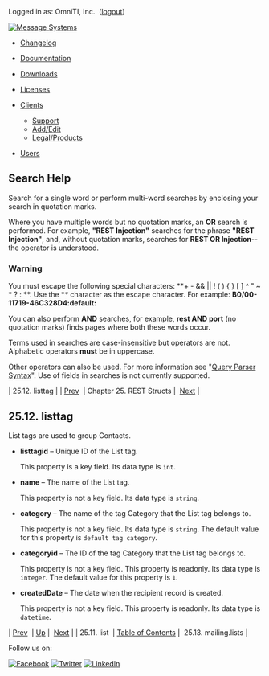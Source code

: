 Logged in as: OmniTI, Inc.  ([logout](https://support.messagesystems.com/logout.php))

[![Message Systems](https://support.messagesystems.com/images/ms-white205.png)](https://support.messagesystems.com/start.php) 

*   [Changelog](https://support.messagesystems.com/start.php?show=changelog)
*   [Documentation](https://support.messagesystems.com/docs/)
*   [Downloads](https://support.messagesystems.com/start.php)

*   [Licenses](https://support.messagesystems.com/license_summary.php)
*   <a href="">Clients</a>
    *   [Support](https://support.messagesystems.com/cs.php)
    *   [Add/Edit](https://support.messagesystems.com/edit_client.php)
    *   [Legal/Products](https://support.messagesystems.com/edit_products.php)
*   [Users](https://support.messagesystems.com/edit_customer.php)

## Search Help

Search for a single word or perform multi-word searches by enclosing your search in quotation marks.

Where you have multiple words but no quotation marks, an **OR** search is performed. For example, **"REST Injection"** searches for the phrase **"REST Injection"**, and, without quotation marks, searches for **REST OR Injection**--the operator is understood.

### Warning

You must escape the following special characters: **+ - && || ! ( ) { } [ ] ^ " ~ * ? : \**. Use the **\** character as the escape character. For example: **B0/00-11719-46C328D4\:default\:**

You can also perform **AND** searches, for example, **rest AND port** (no quotation marks) finds pages where both these words occur.

Terms used in searches are case-insensitive but operators are not. Alphabetic operators **must** be in uppercase.

Other operators can also be used. For more information see "[Query Parser Syntax](https://lucene.apache.org/core/old_versioned_docs/versions/3_0_0/queryparsersyntax.html)". Use of fields in searches is not currently supported.

| 25.12. listtag |
| [Prev](rest.autogen.struct.list.php)  | Chapter 25. REST Structs |  [Next](rest.autogen.struct.mailing.lists.php) |

## 25.12. listtag

List tags are used to group Contacts.

*   **listtagid** – Unique ID of the List tag.

    This property is a key field. Its data type is `int`.

*   **name** – The name of the List tag.

    This property is not a key field. Its data type is `string`.

*   **category** – The name of the tag Category that the List tag belongs to.

    This property is not a key field. Its data type is `string`. The default value for this property is `default tag category`.

*   **categoryid** – The ID of the tag Category that the List tag belongs to.

    This property is not a key field. This property is readonly. Its data type is `integer`. The default value for this property is `1`.

*   **createdDate** – The date when the recipient record is created.

    This property is not a key field. This property is readonly. Its data type is `datetime`.

| [Prev](rest.autogen.struct.list.php)  | [Up](rest.autogen.structs.php) |  [Next](rest.autogen.struct.mailing.lists.php) |
| 25.11. list  | [Table of Contents](index.php) |  25.13. mailing.lists |

Follow us on:

[![Facebook](https://support.messagesystems.com/images/icon-facebook.png)](http://www.facebook.com/messagesystems) [![Twitter](https://support.messagesystems.com/images/icon-twitter.png)](http://twitter.com/#!/MessageSystems) [![LinkedIn](https://support.messagesystems.com/images/icon-linkedin.png)](http://www.linkedin.com/company/message-systems)